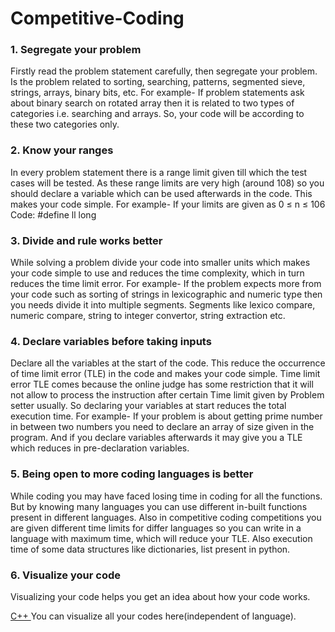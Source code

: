 # Competitive-Coding

### 1.	Segregate your problem

Firstly read the problem statement carefully, then segregate your problem. Is the problem related to sorting, searching, patterns, segmented sieve, strings, arrays, binary bits, etc.
For example- If problem statements ask about binary search on rotated array then it is related to two types of categories i.e. searching and arrays. So, your code will be according to these two categories only.


### 2.	Know your ranges

In every problem statement there is a range limit given till which the test cases will be tested. As these range limits are very high (around 108) so you should declare a variable which can be used afterwards in the code. This makes your code simple.
For example- If your limits are given as 
 0 ≤ n ≤ 106                                              
Code: #define ll long 

### 3.	Divide and rule works better

While solving a problem divide your code into smaller units which makes your code simple to use and reduces the time complexity, which in turn reduces the time limit error.
For example- If the problem expects more from your code such as sorting of strings in lexicographic and numeric type then you needs divide it into multiple segments. Segments like lexico compare, numeric compare, string to integer convertor, string extraction etc.

### 4.	Declare variables before taking inputs

Declare all the variables at the start of the code. This reduce the occurrence of time limit error (TLE) in the code and makes your code simple. Time limit error TLE comes because the online judge has some restriction that it will not allow to process the instruction after certain Time limit given by Problem setter usually. So declaring your variables at start reduces the total execution time.
For example- If your problem is about getting prime number in between two numbers you need to declare an array of size given in the program. And if you declare variables afterwards it may give you a TLE which reduces in pre-declaration variables. 

### 5.	Being open to more coding languages is better

While coding you may have faced losing time in coding for all the functions. But by knowing many languages you can use different in-built functions present in different languages. Also in competitive coding competitions you are given different time limits for differ languages so you can write in a language with maximum time, which will reduce your TLE. Also execution time of some data structures like dictionaries, list present in python.

### 6. Visualize your code

Visualizing your code helps you get an idea about how your code works.

<a href="http://www.pythontutor.com/cpp.html#mode=edit"> C++ </a>  You can visualize all your codes here(independent of language).
